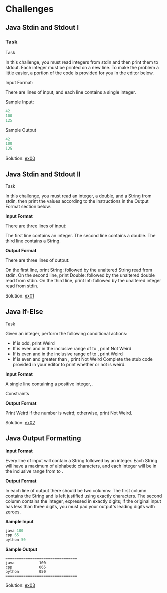 # Challenges 

## Java Stdin and Stdout I

### Task 

Task

In this challenge, you must read  integers from stdin and then print them to stdout. Each integer must be printed on a new line. To make the problem a little easier, a portion of the code is provided for you in the editor below.

Input Format:

There are  lines of input, and each line contains a single integer.

Sample Input: 
```` Java
42
100
125
````
Sample Output
```` Java
42
100 
125
````   
Solution: [ex00](HackerRank/src/Introduction/ex00.java)

## Java Stdin and Stdout II

Task

In this challenge, you must read an integer, a double, and a String from stdin, then print the values according to the instructions in the Output Format section below.

**Input Format**

There are three lines of input:

The first line contains an integer.
The second line contains a double.
The third line contains a String.

**Output Format**

There are three lines of output:

On the first line, print String: followed by the unaltered String read from stdin.
On the second line, print Double: followed by the unaltered double read from stdin.
On the third line, print Int: followed by the unaltered integer read from stdin.

Solution: [ex01](HackerRank/src/Introduction/ex01.java)


## Java If-Else
Task

Given an integer, perform the following conditional actions:

- If  is odd, print Weird
- If  is even and in the inclusive range of  to , print Not Weird
- If  is even and in the inclusive range of  to , print Weird
- If  is even and greater than , print Not Weird
Complete the stub code provided in your editor to print whether or not  is weird.

**Input Format**

A single line containing a positive integer, .

Constraints

**Output Format**

Print Weird if the number is weird; otherwise, print Not Weird.

Solution: [ex02](HackerRank/src/Introduction/ex02.java)

## Java Output Formatting

**Input Format**

Every line of input will contain a String followed by an integer.
Each String will have a maximum of  alphabetic characters, and each integer will be in the inclusive range from  to .

**Output Format**

In each line of output there should be two columns:
The first column contains the String and is left justified using exactly  characters.
The second column contains the integer, expressed in exactly  digits; if the original input has less than three digits, you must pad your output's leading digits with zeroes.

**Sample Input**

```Java
java 100
cpp 65
python 50
```

**Sample Output**
```
================================
java           100
cpp            065
python         050
================================
```

Solution: [ex03](HackerRank/src/Introduction/ex03.java)






























